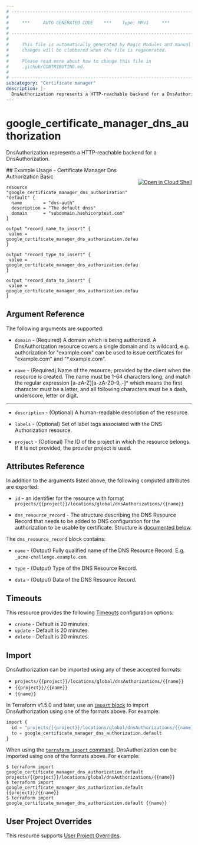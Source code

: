```yaml
---
# ----------------------------------------------------------------------------
#
#     ***     AUTO GENERATED CODE    ***    Type: MMv1     ***
#
# ----------------------------------------------------------------------------
#
#     This file is automatically generated by Magic Modules and manual
#     changes will be clobbered when the file is regenerated.
#
#     Please read more about how to change this file in
#     .github/CONTRIBUTING.md.
#
# ----------------------------------------------------------------------------
subcategory: "Certificate manager"
description: |-
  DnsAuthorization represents a HTTP-reachable backend for a DnsAuthorization.
---
```


# google\_certificate\_manager\_dns\_authorization

DnsAuthorization represents a HTTP-reachable backend for a DnsAuthorization.



<div class = "oics-button" style="float: right; margin: 0 0 -15px">
  <a href="https://console.cloud.google.com/cloudshell/open?cloudshell_git_repo=https%3A%2F%2Fgithub.com%2Fterraform-google-modules%2Fdocs-examples.git&cloudshell_working_dir=certificate_manager_dns_authorization_basic&cloudshell_image=gcr.io%2Fcloudshell-images%2Fcloudshell%3Alatest&open_in_editor=main.tf&cloudshell_print=.%2Fmotd&cloudshell_tutorial=.%2Ftutorial.md" target="_blank">
    <img alt="Open in Cloud Shell" src="//gstatic.com/cloudssh/images/open-btn.svg" style="max-height: 44px; margin: 32px auto; max-width: 100%;">
  </a>
</div>
## Example Usage - Certificate Manager Dns Authorization Basic


```hcl
resource "google_certificate_manager_dns_authorization" "default" {
  name        = "dns-auth"
  description = "The default dnss"
  domain      = "subdomain.hashicorptest.com"
}

output "record_name_to_insert" {
 value = google_certificate_manager_dns_authorization.default.dns_resource_record.0.name
}

output "record_type_to_insert" {
 value = google_certificate_manager_dns_authorization.default.dns_resource_record.0.type
}

output "record_data_to_insert" {
 value = google_certificate_manager_dns_authorization.default.dns_resource_record.0.data
}
```

## Argument Reference

The following arguments are supported:


* `domain` -
  (Required)
  A domain which is being authorized. A DnsAuthorization resource covers a
  single domain and its wildcard, e.g. authorization for "example.com" can
  be used to issue certificates for "example.com" and "*.example.com".

* `name` -
  (Required)
  Name of the resource; provided by the client when the resource is created.
  The name must be 1-64 characters long, and match the regular expression [a-zA-Z][a-zA-Z0-9_-]* which means the first character must be a letter,
  and all following characters must be a dash, underscore, letter or digit.


- - -


* `description` -
  (Optional)
  A human-readable description of the resource.

* `labels` -
  (Optional)
  Set of label tags associated with the DNS Authorization resource.

* `project` - (Optional) The ID of the project in which the resource belongs.
    If it is not provided, the provider project is used.


## Attributes Reference

In addition to the arguments listed above, the following computed attributes are exported:

* `id` - an identifier for the resource with format `projects/{{project}}/locations/global/dnsAuthorizations/{{name}}`

* `dns_resource_record` -
  The structure describing the DNS Resource Record that needs to be added
  to DNS configuration for the authorization to be usable by
  certificate.
  Structure is [documented below](#nested_dns_resource_record).


<a name="nested_dns_resource_record"></a>The `dns_resource_record` block contains:

* `name` -
  (Output)
  Fully qualified name of the DNS Resource Record.
  E.g. `_acme-challenge.example.com`.

* `type` -
  (Output)
  Type of the DNS Resource Record.

* `data` -
  (Output)
  Data of the DNS Resource Record.

## Timeouts

This resource provides the following
[Timeouts](https://developer.hashicorp.com/terraform/plugin/sdkv2/resources/retries-and-customizable-timeouts) configuration options:

- `create` - Default is 20 minutes.
- `update` - Default is 20 minutes.
- `delete` - Default is 20 minutes.

## Import


DnsAuthorization can be imported using any of these accepted formats:

* `projects/{{project}}/locations/global/dnsAuthorizations/{{name}}`
* `{{project}}/{{name}}`
* `{{name}}`


In Terraform v1.5.0 and later, use an [`import` block](https://developer.hashicorp.com/terraform/language/import) to import DnsAuthorization using one of the formats above. For example:

```tf
import {
  id = "projects/{{project}}/locations/global/dnsAuthorizations/{{name}}"
  to = google_certificate_manager_dns_authorization.default
}
```

When using the [`terraform import` command](https://developer.hashicorp.com/terraform/cli/commands/import), DnsAuthorization can be imported using one of the formats above. For example:

```
$ terraform import google_certificate_manager_dns_authorization.default projects/{{project}}/locations/global/dnsAuthorizations/{{name}}
$ terraform import google_certificate_manager_dns_authorization.default {{project}}/{{name}}
$ terraform import google_certificate_manager_dns_authorization.default {{name}}
```

## User Project Overrides

This resource supports [User Project Overrides](https://registry.terraform.io/providers/hashicorp/google/latest/docs/guides/provider_reference#user_project_override).
